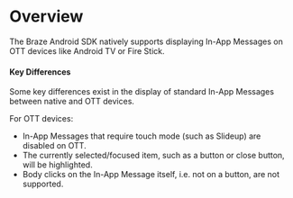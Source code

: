 # Overview

The Braze Android SDK natively supports displaying In-App Messages on OTT devices like Android TV or Fire Stick.

#### Key Differences

Some key differences exist in the display of standard In-App Messages between native and OTT devices.

For OTT devices:

* In-App Messages that require touch mode (such as Slideup) are disabled on OTT.
* The currently selected/focused item, such as a button or close button, will be highlighted.
* Body clicks on the In-App Message itself, i.e. not on a button, are not supported.


